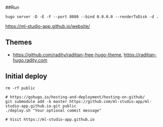 ##Run
```shell
hugo server -D -E -F --port 8080 --bind 0.0.0.0 --renderToDisk -d .
```

https://ml-studio-app.github.io/website/

## Themes
- https://github.com/radity/raditian-free-hugo-theme, https://raditian-hugo.radity.com

## Initial deploy
```shell script
rm -rf public

# https://gohugo.io/hosting-and-deployment/hosting-on-github/
git submodule add -b master https://github.com/ml-studio-app/ml-studio-app.github.io.git public
./deploy.sh "Your optional commit message"

# Visit https://ml-studio-app.github.io
```